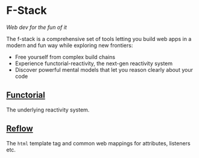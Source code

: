 # F-Stack

_Web dev for the fun of it_

The f-stack is a comprehensive set of tools letting you build web apps in a
modern and fun way while exploring new frontiers:

- Free yourself from complex build chains
- Experience functorial-reactivity, the next-gen reactivity system
- Discover powerful mental models that let you reason clearly about your code

## [Functorial](./packages/functorial/README.md)

The underlying reactivity system.

## [Reflow](./packages/reflow/README.md)

The `html` template tag and common web mappings for attributes, listeners etc.
